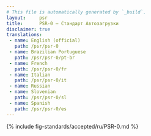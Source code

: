 ```yaml
---
# This file is automatically generated by `_build`.
layout:     psr
title:      PSR-0 — Стандарт Автозагрузки
disclaimer: true
translations:
 - name: English (official)
   path: /psr/psr-0
 - name: Brazilian Portuguese
   path: /psr/psr-0/pt-br
 - name: French
   path: /psr/psr-0/fr
 - name: Italian
   path: /psr/psr-0/it
 - name: Russian
 - name: Slovenian
   path: /psr/psr-0/sl
 - name: Spanish
   path: /psr/psr-0/es
---
```

{% include fig-standards/accepted/ru/PSR-0.md %}

